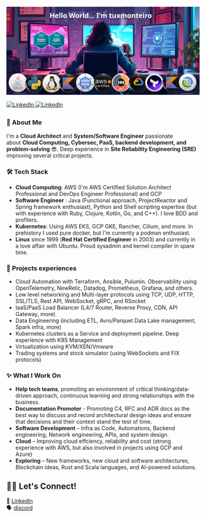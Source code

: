![welcome](assets/banner.png)

<a href="https://linkedin.com/in/marcelotmonteiro" target="_blank">
<img src="https://img.shields.io/badge/linkedin-%231E77B5.svg?&style=for-the-badge&logo=linkedin&logoColor=white" alt="LinkedIn" style="margin-bottom: 5px;" />
</a>  
 <a href="https://discord.gg/6Xffe5ph" target="_blank">
<img src="https://img.shields.io/badge/discord-%231E77B5.svg?&style=for-the-badge&logo=linkedin&logoColor=white" alt="LinkedIn" style="margin-bottom: 5px;" />
</a>  
 

### 🗿 About Me  

I'm a **Cloud Architect** and **System/Software Engineer** passionate about **Cloud Computing, Cybersec, PaaS, backend development, and problem-solving** 😎. Deep experience in **Site Reliability Engineering (SRE)** improving several critical projects.

### 🛠️ Tech Stack

- **Cloud Computing**: AWS (I'm AWS Certified Solution Architect Professional and DevOps Engineer Professional) and GCP
- **Software Engineer** : Java (Functional approach, ProjectReactor and Spring framework enthusiast), Python and Shell scripting expertise (but with experience with Ruby, Clojure, Kotlin, Go, and C++). I love BDD and profilers.
- **Kubernetes**: Using AWS EKS, GCP GKE, Rancher, Cilium, and more. In prehistory I used pure docker, but I'm currently a podman enthusiast.
- **Linux** since 1999 (**Red Hat Certified Engineer** in 2003) and currently in a love affair with Ubuntu. Proud sysadmin and kernel compiler in spare time.

### 🎯 Projects experiences

- Cloud Automation with Terraform, Ansible, Pulumin. Observability using OpenTelemetry, NewRelic, Datadog, Prometheus, Grafana, and others.
- Low level networking and Multi-layer protocols using TCP, UDP, HTTP, SSL/TLS, Rest API, WebSocket, gRPC, and RSocket
- IaaS/PaaS Load Balancer (L4/7 Router, Reverse Proxy, CDN, API Gateway, more)
- Data Engineering (including ETL, Avro/Parquet Data Lake management, Spark infra, more)
- Kubernetes clusters as a Service and deployment pipeline. Deep experience with K8S Management
- Virtualization using KVM/XEN/Vmware
- Trading systems and stock simulator (using WebSockets and FIX protocols)

### ✨ What I Work On

- **Help tech teams**, promoting an environment of critical thinking/data-driven approach, continuous learning and strong relationships with the business.
- **Documentation Promoter** - Promoting C4, RFC and ADR docs as the best way to discuss and record architectural design ideas and ensure that decisions and their context stand the test of time.
- **Software Development** – Infra as Code, Automations, Backend engineering, Network engineering, APIs, and system design.
- **Cloud** – Improving cloud effciency, reliability and cost (strong experience with AWS, but also involved in projects using GCP and Azure)
- **Exploring** – New frameworks, new cloud and software architectures, Blockchain ideas, Rust and Scala languages, and AI-powered solutions.

## 🤜🤛 Let's Connect!  

💼 [LinkedIn](https://linkedin.com/in/marcelotmonteiro)  
🗣️ [discord](https://discord.gg/6Xffe5ph)
